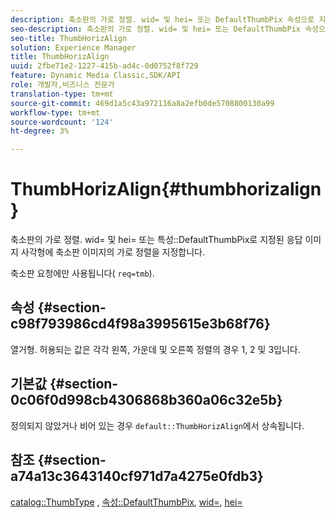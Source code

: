 ```yaml
---
description: 축소판의 가로 정렬. wid= 및 hei= 또는 DefaultThumbPix 속성으로 지정된 응답 이미지 사각형에 축소판 이미지의 가로 정렬을 지정합니다.
seo-description: 축소판의 가로 정렬. wid= 및 hei= 또는 DefaultThumbPix 속성으로 지정된 응답 이미지 사각형에 축소판 이미지의 가로 정렬을 지정합니다.
seo-title: ThumbHorizAlign
solution: Experience Manager
title: ThumbHorizAlign
uuid: 2fbe71e2-1227-415b-ad4c-0d0752f8f729
feature: Dynamic Media Classic,SDK/API
role: 개발자,비즈니스 전문가
translation-type: tm+mt
source-git-commit: 469d1a5c43a972116a8a2efb0de5708800130a99
workflow-type: tm+mt
source-wordcount: '124'
ht-degree: 3%

---
```



# ThumbHorizAlign{#thumbhorizalign}

축소판의 가로 정렬. wid= 및 hei= 또는 특성::DefaultThumbPix로 지정된 응답 이미지 사각형에 축소판 이미지의 가로 정렬을 지정합니다.

축소판 요청에만 사용됩니다( `req=tmb`).

## 속성 {#section-c98f793986cd4f98a3995615e3b68f76}

열거형. 허용되는 값은 각각 왼쪽, 가운데 및 오른쪽 정렬의 경우 1, 2 및 3입니다.

## 기본값 {#section-0c06f0d998cb4306868b360a06c32e5b}

정의되지 않았거나 비어 있는 경우 `default::ThumbHorizAlign`에서 상속됩니다.

## 참조 {#section-a74a13c3643140cf971d7a4275e0fdb3}

[catalog::ThumbType](../../../../../is-api/image-catalog/image-serving-api-ref/c-image-catalog-reference/c-image-svg-data-reference/c-image-data-reference/r-thumbtype-cat.md#reference-41149ddffc8749cba2f8d9c8e2611e03) ,  [속성::DefaultThumbPix](../../../../../is-api/image-catalog/image-serving-api-ref/c-image-catalog-reference/c-attributes-reference/r-defaultthumbpix.md#reference-cf52bb74bed2466e8bc8adb0cacd6141),  [wid=](../../../../../is-api/http-ref/image-serving-api-ref/c-http-protocol-reference/c-command-reference/r-is-http-wid.md#reference-bfeadcb67bf4485f851eb21345527e47),  [hei=](../../../../../is-api/http-ref/image-serving-api-ref/c-http-protocol-reference/c-command-reference/r-is-http-hei.md#reference-6d6f556ccc0e4b98a815e8a5c1944a96)
